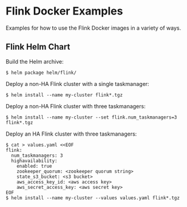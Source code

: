 Flink Docker Examples
=====================

Examples for how to use the Flink Docker images in a variety of ways.

Flink Helm Chart
----------------

Build the Helm archive:

    $ helm package helm/flink/

Deploy a non-HA Flink cluster with a single taskmanager:

    $ helm install --name my-cluster flink*.tgz

Deploy a non-HA Flink cluster with three taskmanagers:

    $ helm install --name my-cluster --set flink.num_taskmanagers=3 flink*.tgz

Deploy an HA Flink cluster with three taskmanagers:

    $ cat > values.yaml <<EOF
    flink:
      num_taskmanagers: 3
      highavailability:
        enabled: true
        zookeeper_quorum: <zookeeper quorum string>
        state_s3_bucket: <s3 bucket>
        aws_access_key_id: <aws access key>
        aws_secret_access_key: <aws secret key>
    EOF
    $ helm install --name my-cluster --values values.yaml flink*.tgz
